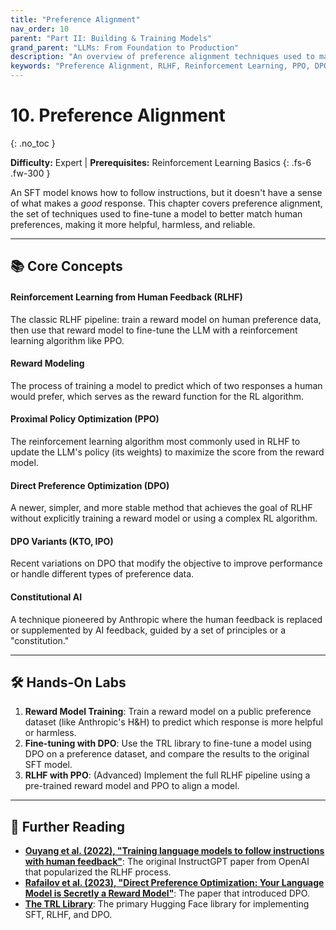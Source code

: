 ```yaml
---
title: "Preference Alignment"
nav_order: 10
parent: "Part II: Building & Training Models"
grand_parent: "LLMs: From Foundation to Production"
description: "An overview of preference alignment techniques used to make LLMs safer, more helpful, and more aligned with human values, covering RLHF, PPO, and DPO."
keywords: "Preference Alignment, RLHF, Reinforcement Learning, PPO, DPO, KTO, Reward Model, Constitutional AI"
---
```


# 10. Preference Alignment
{: .no_toc }

**Difficulty:** Expert | **Prerequisites:** Reinforcement Learning Basics
{: .fs-6 .fw-300 }

An SFT model knows how to follow instructions, but it doesn't have a sense of what makes a *good* response. This chapter covers preference alignment, the set of techniques used to fine-tune a model to better match human preferences, making it more helpful, harmless, and reliable.

---

## 📚 Core Concepts

<div class="concept-grid">
  <div class="concept-grid-item">
    <h4>Reinforcement Learning from Human Feedback (RLHF)</h4>
    <p>The classic RLHF pipeline: train a reward model on human preference data, then use that reward model to fine-tune the LLM with a reinforcement learning algorithm like PPO.</p>
  </div>
  <div class="concept-grid-item">
    <h4>Reward Modeling</h4>
    <p>The process of training a model to predict which of two responses a human would prefer, which serves as the reward function for the RL algorithm.</p>
  </div>
  <div class="concept-grid-item">
    <h4>Proximal Policy Optimization (PPO)</h4>
    <p>The reinforcement learning algorithm most commonly used in RLHF to update the LLM's policy (its weights) to maximize the score from the reward model.</p>
  </div>
  <div class="concept-grid-item">
    <h4>Direct Preference Optimization (DPO)</h4>
    <p>A newer, simpler, and more stable method that achieves the goal of RLHF without explicitly training a reward model or using a complex RL algorithm.</p>
  </div>
  <div class="concept-grid-item">
    <h4>DPO Variants (KTO, IPO)</h4>
    <p>Recent variations on DPO that modify the objective to improve performance or handle different types of preference data.</p>
  </div>
  <div class="concept-grid-item">
    <h4>Constitutional AI</h4>
    <p>A technique pioneered by Anthropic where the human feedback is replaced or supplemented by AI feedback, guided by a set of principles or a "constitution."</p>
  </div>
</div>

---

## 🛠️ Hands-On Labs

1.  **Reward Model Training**: Train a reward model on a public preference dataset (like Anthropic's H&H) to predict which response is more helpful or harmless.
2.  **Fine-tuning with DPO**: Use the TRL library to fine-tune a model using DPO on a preference dataset, and compare the results to the original SFT model.
3.  **RLHF with PPO**: (Advanced) Implement the full RLHF pipeline using a pre-trained reward model and PPO to align a model.

---

## 🧠 Further Reading

- **[Ouyang et al. (2022), "Training language models to follow instructions with human feedback"](https://arxiv.org/abs/2203.02155)**: The original InstructGPT paper from OpenAI that popularized the RLHF process.
- **[Rafailov et al. (2023), "Direct Preference Optimization: Your Language Model is Secretly a Reward Model"](https://arxiv.org/abs/2305.18290)**: The paper that introduced DPO.
- **[The TRL Library](https://huggingface.co/docs/trl/index)**: The primary Hugging Face library for implementing SFT, RLHF, and DPO.  